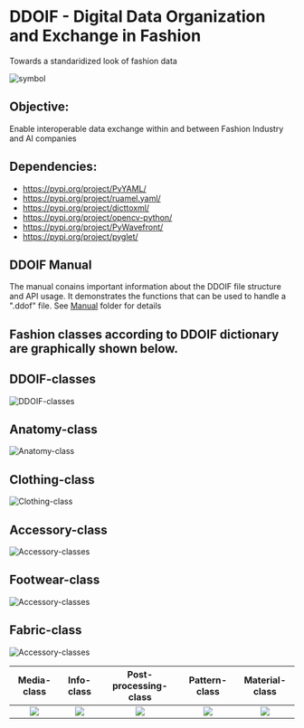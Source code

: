 # DDOIF - Digital Data Organization and Exchange in Fashion

Towards a standaridized look of fashion data


![symbol](https://github.com/morawi/ddoif/blob/master/figures/symbol.svg)


## Objective:
Enable interoperable data exchange within and between Fashion Industry and AI companies

## Dependencies:
- https://pypi.org/project/PyYAML/
- https://pypi.org/project/ruamel.yaml/
- https://pypi.org/project/dicttoxml/
- https://pypi.org/project/opencv-python/
- https://pypi.org/project/PyWavefront/
- https://pypi.org/project/pyglet/

## DDOIF Manual 
The manual conains important information about the DDOIF file structure and API usage. It demonstrates the functions that can be used to handle a ".ddof" file. See 
[Manual](https://github.com/morawi/ddoif/blob/master/Manual/) folder for details 

## Fashion classes according to DDOIF dictionary are graphically shown below.

## DDOIF-classes
![DDOIF-classes](https://github.com/morawi/ddoif/blob/master/figures/ddoif.svg)



## Anatomy-class
![Anatomy-class](https://github.com/morawi/ddoif/blob/master/figures/anatomy.svg)

## Clothing-class
![Clothing-class](https://github.com/morawi/ddoif/blob/master/figures/clothing_classes.svg)



## Accessory-class
![Accessory-classes](https://github.com/morawi/ddoif/blob/master/figures/accessory_class.svg)

## Footwear-class
![Accessory-classes](https://github.com/morawi/ddoif/blob/master/figures/footwear_class.svg)


## Fabric-class
![Accessory-classes](https://github.com/morawi/ddoif/blob/master/figures/fabric_class.svg)

Media-class             |  Info-class             |  Post-processing-class              |  Pattern-class              |  Material-class             
:-------------------------:|:-------------------------:|:-------------------------:|:-------------------------:|:-------------------------:
![](https://github.com/morawi/ddoif/blob/master/figures/media.svg) | ![](https://github.com/morawi/ddoif/blob/master/figures/info.svg)  | ![](https://github.com/morawi/ddoif/blob/master/figures/post-processing.svg)  | ![](https://github.com/morawi/ddoif/blob/master/figures/pattern.svg)  | ![](https://github.com/morawi/ddoif/blob/master/figures/material_class.svg)  
  





